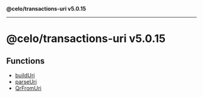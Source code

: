 **@celo/transactions-uri v5.0.15**

***

# @celo/transactions-uri v5.0.15

## Functions

- [buildUri](functions/buildUri.md)
- [parseUri](functions/parseUri.md)
- [QrFromUri](functions/QrFromUri.md)
